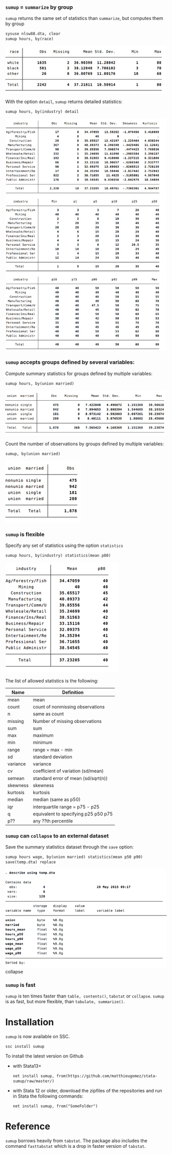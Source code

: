 



### `sumup`  = `summarize` by group

`sumup` returns the same set of statistics than `summarize`, but computes them by group

```
sysuse nlsw88.dta, clear
sumup hours, by(race) 
```
![](img/sum.jpg)

With the option `detail`, `sumup` returns detailed statistics:
```
sumup hours, by(industry) detail
```
![](img/sumdetail.jpg)



### `sumup` accepts groups defined by several variables:

Compute summary statistics for groups defined by multiple variables:

```
sumup hours, by(union married) 
```
![](img/sumgroups.jpg)


Count the number of observations by groups defined by multiple variables:

```
sumup, by(union married) 
```
![](img/sumtab.jpg)



### `sumup` is flexible

Specify any set of statistics using the option `statistics`
```
sumup hours, by(industry) statistics(mean p80)
```
![](img/sumstat.jpg)


The list of allowed statistics is the following:

Name | Definition
---|---
mean          | mean
count         | count of nonmissing observations
n             | same as count
missing	|	Number of missing observations
sum           | sum
max           | maximum
min           | minimum
range         | range = max - min
sd            | standard deviation
variance      | variance
cv            | coefficient of variation (sd/mean)
semean        | standard error of mean (sd/sqrt(n))
skewness      | skewness
kurtosis      | kurtosis
median        | median (same as p50)
iqr           | interquartile range = p75 - p25
q             | equivalent to specifying p25 p50 p75
p??			|	any ??th percentile



### `sumup` can `collapse` to an external dataset

Save the summary statistics  dataset through the `save` option:

```
sumup hours wage, by(union married) statistics(mean p50 p90) save(temp.dta) replace
```
![](img/sumcollapse2.jpg)
collapse




### `sumup` is fast
`sumup` is ten times faster than `table, contents()`, `tabstat` or `collapse`. `sumup` is as fast, but more flexible, than `tabulate, summarize()`.


# Installation
`sumup` is now available on SSC. 

```
ssc install sumup
```

To install the latest version  on Github 
- with Stata13+
	```
	net install sumup, from(https://github.com/matthieugomez/stata-sumup/raw/master/)
	```

- with Stata 12 or older, download the zipfiles of the repositories and run in Stata the following commands:
	```
	net install sumup, from("SomeFolder")
	```

# Reference
`sumup` borrows heavily  from `tabstat`.  The package also includes the command `fasttabstat` which is a drop in faster version of `tabstat`.